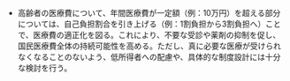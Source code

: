 *   高齢者の医療費について、年間医療費が一定額（例：10万円）を超える部分については、自己負担割合を引き上げる（例：1割負担から3割負担へ）ことで、医療費の適正化を図る。これにより、不要な受診や薬剤の抑制を促し、国民医療費全体の持続可能性を高める。ただし、真に必要な医療が受けられなくなることのないよう、低所得者への配慮や、具体的な制度設計には十分な検討を行う。